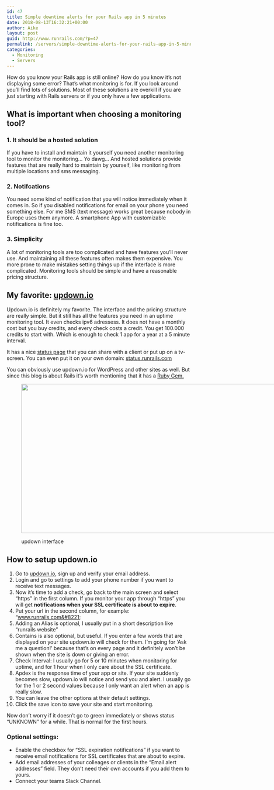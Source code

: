 ```yaml
---
id: 47
title: Simple downtime alerts for your Rails app in 5 minutes
date: 2018-08-13T16:32:21+00:00
author: Aike
layout: post
guid: http://www.runrails.com/?p=47
permalink: /servers/simple-downtime-alerts-for-your-rails-app-in-5-minutes/
categories:
  - Monitoring
  - Servers
---
```

How do you know your Rails app is still online? How do you know it&#8217;s not displaying some error? That&#8217;s what monitoring is for. If you look around you&#8217;ll find lots of solutions. Most of these solutions are overkill if you are just starting with Rails servers or if you only have a few applications.

## What is important when choosing a monitoring tool?

<!--more-->

### 1. It should be a hosted solution

If you have to install and maintain it yourself you need another monitoring tool to monitor the monitoring&#8230; Yo dawg&#8230; And hosted solutions provide features that are really hard to maintain by yourself, like monitoring from multiple locations and sms messaging.

### 2. Notifcations

You need some kind of notification that you will notice immediately when it comes in. So if you disabled notifications for email on your phone you need something else. For me SMS (text message) works great because nobody in Europe uses them anymore. A smartphone App with customizable notifications is fine too.

### 3. Simplicity

A lot of monitoring tools are too complicated and have features you&#8217;ll never use. And maintaining all these features often makes them expensive. You more prone to make mistakes setting things up if the interface is more complicated. Monitoring tools should be simple and have a reasonable pricing structure.

## My favorite: [updown.io](https://updown.io/r/vw0un)

Updown.io is definitely my favorite. The interface and the pricing structure are really simple. But it still has all the features you need in an uptime monitoring tool. It even checks ipv6 adressess. It does not have a monthly cost but you buy credits, and every check costs a credit. You get 100.000 credits to start with. Which is enough to check 1 app for a year at a 5 minute interval.

It has a nice [status page](https://updown.io/hgv7?locale=en) that you can share with a client or put up on a tv-screen. You can even put it on your own domain: [status.runrails.com](https://status.runrails.com/?locale=en)

You can obviously use updown.io for WordPress and other sites as well. But since this blog is about Rails it&#8217;s worth mentioning that it has a [Ruby Gem.](https://github.com/askehansen/updown-ruby)<figure id="attachment_60" aria-describedby="caption-attachment-60" style="width: 700px" class="wp-caption aligncenter">

<img class="wp-image-60" title="updown interface" src="http://www.runrails.com/wp-content/uploads/2018/08/updown-interface-300x175.png" alt="" width="700" height="408" srcset="https://www.runrails.com/wp-content/uploads/2018/08/updown-interface-300x175.png 300w, https://www.runrails.com/wp-content/uploads/2018/08/updown-interface-768x448.png 768w, https://www.runrails.com/wp-content/uploads/2018/08/updown-interface-1024x597.png 1024w, https://www.runrails.com/wp-content/uploads/2018/08/updown-interface-1200x700.png 1200w" sizes="(max-width: 709px) 85vw, (max-width: 909px) 67vw, (max-width: 984px) 61vw, (max-width: 1362px) 45vw, 600px" /> <figcaption id="caption-attachment-60" class="wp-caption-text">updown interface</figcaption></figure> 

## How to setup updown.io

  1. Go to [updown.io](https://updown.io/r/vw0un), sign up and verify your email address.
  2. Login and go to settings to add your phone number if you want to receive text messages.
  3. Now it&#8217;s time to add a check, go back to the main screen and select &#8220;https&#8221; in the first column. If you monitor your app through &#8220;https&#8221; you will get **notifications when your SSL certificate is about to expire**.
  4. Put your url in the second column, for example: &#8220;www.runrails.com&#8221;
  5. Adding an Alias is optional, I usually put in a short description like &#8220;runrails website&#8221;
  6. Contains is also optional, but useful. If you enter a few words that are displayed on your site updown.io will check for them. I&#8217;m going for &#8216;Ask me a question!&#8217; because that&#8217;s on every page and it definitely won&#8217;t be shown when the site is down or giving an error.
  7. Check Interval: I usually go for 5 or 10 minutes when monitoring for uptime, and for 1 hour when I only care about the SSL certificate.
  8. Apdex is the response time of your app or site. If your site suddenly becomes slow, updown.io will notice and send you and alert. I usually go for the 1 or 2 second values because I only want an alert when an app is really slow.
  9. You can leave the other options at their default settings.
 10. Click the save icon to save your site and start monitoring.

Now don&#8217;t worry if it doesn&#8217;t go to green immediately or shows status &#8220;UNKNOWN&#8221; for a while. That is normal for the first hours.

### Optional settings:

  * Enable the checkbox for &#8220;SSL expiration notifications&#8221; if you want to receive email notifications for SSL certificates that are about to expire.
  * Add email addresses of your colleages or clients in the &#8220;<label for="user_cc">Email alert addresses&#8221; field. They don&#8217;t need their own accounts if you add them to yours.</label>
  * Connect your teams Slack Channel.

&nbsp;